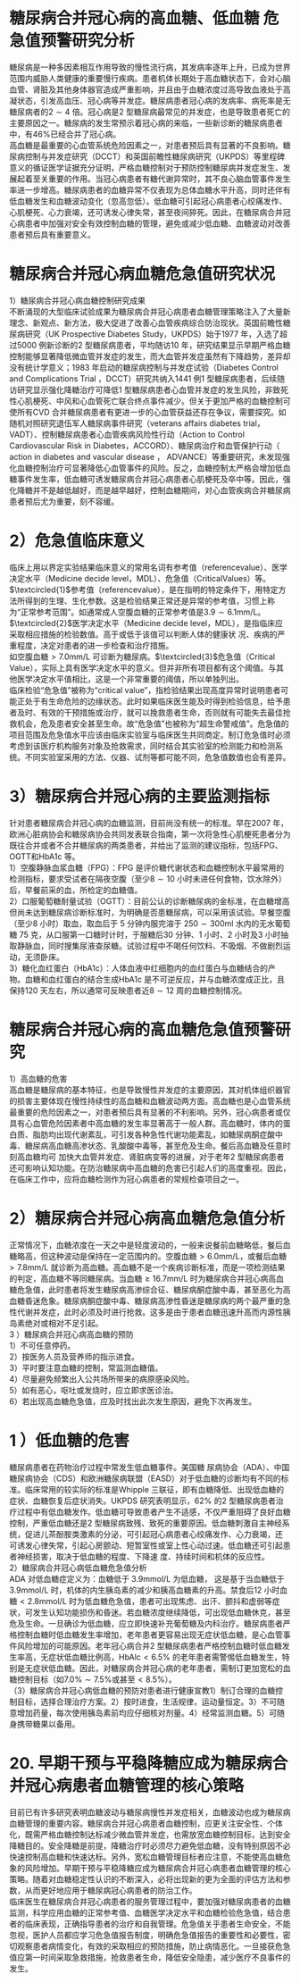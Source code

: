 # 糖尿病合并冠心病的高血糖、低血糖  危急值预警研究分析  
糖尿病是一种多因素相互作用导致的慢性流行病，其发病率逐年上升，已成为世界范围内威胁人类健康的重要慢行疾病。患者机体长期处于高血糖状态下，会对心脑血管、肾脏及其他身体器官造成严重影响，并且由于血糖浓度过高导致血液处于高凝状态，引发高血压、冠心病等并发症。糖尿病患者冠心病的发病率、病死率是无糖尿病者的$2\sim4$ 倍。冠心病是2 型糖尿病最常见的并发症，也是导致患者死亡的主要原因之一。糖尿病的发生常预示着冠心病的来临，一些新诊断的糖尿病患者中，有$46\%$已经合并了冠心病。  
高血糖是最重要的心血管系统危险因素之一，对患者预后具有显著的不良影响。糖尿病控制与并发症研究（DCCT）和英国前瞻性糖尿病研究（UKPDS）等里程碑意义的循证医学证据充分证明，严格血糖控制对于预防控制糖尿病并发症发生、发展起着至关重要的作用。当冠心病患者有糖代谢异常时，其不良心脑血管事件发生率进一步增高。糖尿病患者的血糖异常不仅表现为总体血糖水平升高，同时还伴有低血糖发生和血糖波动变化（忽高忽低）。低血糖可引起冠心病患者心绞痛发作、心肌梗死、心力衰竭，还可诱发心律失常，甚至夜间猝死。因此，在糖尿病合并冠心病患者中加强对安全有效控制血糖的管理，避免或减少低血糖、血糖波动对改善患者预后具有重要意义。  
#  糖尿病合并冠心病血糖危急值研究状况  
1）糖尿病合并冠心病血糖控制研究成果  
不断涌现的大型临床试验成果为糖尿病合并冠心病患者血糖管理策略注入了大量新理念、新观点、新方法，极大促进了改善心血管疾病综合防治现状。英国前瞻性糖尿病研究（UK Prospective Diabetes Study，UKPDS）始于1977 年，入选了超过5000 例新诊断的2 型糖尿病患者，平均随访10 年，研究结果显示早期严格血糖控制能够显著降低微血管并发症的发生，而大血管并发症虽然有下降趋势，差异却没有统计学意义；1983 年启动的糖尿病控制与并发症试验（Diabetes Control and Complications Trial ，DCCT）研究共纳入1441 例1 型糖尿病患者，后续随访研究显示强化降糖治疗可降低1 型糖尿病患者心血管并发症的发生风险，非致死性心肌梗死、中风和心血管死亡联合终点事件减少。但关于更加严格的血糖控制可使所有CVD 合并糖尿病患者有更进一步的心血管获益还存在争议，需要探究。如随机对照研究退伍军人糖尿病事件研究（veterans affairs diabetes trial，VADT）、控制糖尿病患者心血管疾病风险性行动（Action to Control Cardiovascular Risk in Diabetes，ACCORD）、糖尿病治疗和血管保护行动（ action in diabetes and vascular disease ， ADVANCE）等重要研究，未发现强化血糖控制治疗可显著降低心血管事件的风险。反之，血糖控制太严格会增加低血糖事件发生率，低血糖可诱发糖尿病合并冠心病患者心肌梗死及卒中等。因此，强化降糖并不是越低越好，而是越早越好，控制血糖期间，对心血管疾病合并糖尿病 患者预后尤为重要，刻不容缓。  
# 2）危急值临床意义  
临床上用以界定实验结果临床意义的常用名词有参考值（referencevalue）、医学决定水平（Medicine decide level，MDL）、危急值（CriticalValues）等。$\textcircled{1}$参考值（referencevalue），是在指明的特定条件下，用特定方法所得到的生理、生化参数。这是检验结果正常还是异常的参考值，习惯上称为“正常参考范围”。如通常成人空腹血糖的正常参考值是$3.9\sim6.1\mathrm{mm}/\mathrm{L}$。 $\textcircled{2}$医学决定水平（Medicine decide level，MDL），是指临床应采取相应措施的检验数值。高于或低于该值可以判断人体的健康状 况、疾病的严重程度，决定对患者的进一步检查和治疗措施。  
如空腹血糖$>7.0\mathrm{mm}/\mathrm{L}$ 可诊断为糖尿病。$\textcircled{3}$危急值（Critical Value），实际上具有医学决定水平的意义。但并非所有项目都有这个阈值。与其他医学决定水平值相比，这是一个非常重要的阈值，所以单独列出。  
临床检验“危急值”被称为“critical value”，指检验结果出现高度异常时说明患者可能正处于有生命危险的边缘状态。此时如果临床医生能及时得到检验信息，给予患者及时、有效的干预措施或治疗，就可以挽救患者生命，否则就有可能失去最佳抢救机会，危及患者安全甚至生命。故“危急值”也被称为“超生命警戒值”。危急值的项目范围及危急值水平应该由临床实验室与临床医生共同商定。制订危急值时必须考虑到该医疗机构服务对象及抢救需求，同时结合其实验室的检测能力和检测系统。不同实验室采用的方法、仪器、试剂等都可能不同，危急值数值也会有差异。  
# 3）糖尿病合并冠心病的主要监测指标  
针对患者糖尿病合并冠心病的血糖监测，目前尚没有统一的标准。早在2007 年，欧洲心脏病协会和糖尿病协会共同发表联合指南，第一次将急性心肌梗死患者分为既往合并或者不合并糖尿病的两类患者，并给出了监测的建议指标，包括FPG、OGTT和HbA1c 等。  
1）空腹静脉血浆血糖（FPG）：FPG 是评价糖代谢状态和血糖控制水平最常用的检测指标，要求受试者在隔夜空腹（至少$8\sim10$ 小时未进任何食物，饮水除外）后，早餐前采的血，所检定的血糖值。  
2）口服葡萄糖耐量试验（OGTT）：目前公认的诊断糖尿病的金标准，在血糖增高但尚未达到糖尿病诊断标准时，为明确是否患糖尿病，可以采用该试验。早餐空腹（至少8 小时）取血，取血后于 5  分钟内服完溶于 $250\sim300\mathrm{ml}$  水内的无水葡萄糖 75 克，从口服第一口糖时计时，于服糖后30 分钟、1 小时、2 小时及3 小时抽取静脉血，同时搜集尿液查尿糖。试验过程中不喝任何饮料、不吸烟、不做剧烈运动，无须卧床。  
3）糖化血红蛋白（HbA1c）：人体血液中红细胞内的血红蛋白与血糖结合的产物。血糖和血红蛋白的结合生成HbA1c 是不可逆反应，并与血糖浓度成正比，且保持120 天左右，所以通常可反映患者近$8\sim12$ 周的血糖控制情况。  
#  糖尿病合并冠心病的高血糖危急值预警研究  
1）高血糖的危害  
高血糖是糖尿病的基本特征，也是导致慢性并发症的主要原因，其对机体组织器官的损害主要体现在慢性持续性的高血糖和血糖波动两方面。高血糖也是心血管系统最重要的危险因素之一，对患者预后具有显著的不利影响。另外，冠心病患者或仅具有心血管危险因素者中高血糖的发生率显著高于一般人群。高血糖时，体内的蛋白质、脂肪均出现代谢紊乱，可引发各种急性代谢功能紊乱，如糖尿病酮症酸中毒、糖尿病高血糖高渗状态、乳酸酸中毒等，甚至危及生命。餐后高血糖及任意时刻高血糖均可 加快大血管并发症、肾脏病变等的进展，对于老年2 型糖尿病患者还可影响认知功能。在防治糖尿病中高血糖的危害已引起人们的高度重视。因此，在临床工作中，应将血糖检测作为冠心病患者的常规检查项目之一。  
# 2）糖尿病合并冠心病高血糖危急值分析  
正常情况下，血糖浓度在一天之中是轻度波动的，一般来说餐前血糖略低，餐后血糖略高，但这种波动是保持在一定范围内的。空腹血糖$>6.0\mathrm{mm}/\mathrm{L}$，或餐后血糖$>7.8\mathrm{mm}/\mathrm{L}$ 就诊断为高血糖。高血糖不是一个疾病诊断标准，而是一项检测结果的判定，高血糖不等同糖尿病。当血糖$\geqslant16.7\mathrm{mm}/\mathrm{L}$ 时为糖尿病合并冠心病高血糖危急值，此时患者将发生糖尿病高渗综合征、糖尿病酮症酸中毒，甚至恶化为高血糖昏迷危象。糖尿病酮症酸中毒、糖尿病高渗性昏迷是糖尿病的两个最严重的急性代谢并发症，此时必须及时进行抢救。这多是由于患者血糖迅速升高而内源性胰岛素绝对或相对不足引起。  
3 ）糖尿病合并冠心病高血糖的预防  
1）不可任意停药。  
2）按医务人员及营养师的指示进食。  
3）平时要注意血糖的控制，常监测血糖值。  
4）尽量避免频繁出入公共场所带来的病原感染风险。  
5）如有恶心，呕吐或发烧时，应立即求医诊治。  
6）若出现高血糖危急值，应及时找出此次发生原因，避免下次再发生。  
# 1 ）低血糖的危害  
糖尿病患者在药物治疗过程中常发生低血糖事件。美国糖 尿病协会（ADA）、中国糖尿病协会（CDS）和欧洲糖尿病联盟（EASD）对于低血糖的诊断均有不同的标准。临床常用的较实际的标准是Whipple 三联征，即有血糖降低、出现低血糖的症状、血糖恢复后症状消失。UKPDS 研究表明显示，$62\%$ 的2 型糖尿病患者治疗过程中有低血糖发作。低血糖可导致患者产生不适感，不仅严重阻碍了良好血糖控制，严重低血糖还是2 型糖尿病致残、致死的重要原因。低血糖刺激自主神经系统，促进儿茶酚胺类激素的分泌，可引起冠心病患者心绞痛发作、心力衰竭，还 可诱发心律失常，引起心房颤动、短暂室性或室上性心动过速。低血糖还可引起患者神经损害，取决于低血糖的程度、下降速 度、持续时间和机体的反应性。  
2）糖尿病合并冠心病低血糖危急值分析  
ADA  对低血糖症定义为：血糖低于 3.9mmol/L  为低血糖， 这是基于当血糖低于3.9mmol/L 时，机体的内生胰岛素的减少和胰高血糖素的升高。禁食后12 小时血糖$<2.8\mathrm{mmol/L}$ 时为低血糖危急值，患者可出现焦虑、出汗、颤抖和虚弱等症状，可发生认知功能损伤和昏迷。若血糖浓度继续降低，可出现低血糖休克，甚至危及生命。一旦确诊为低血糖，应立即快速补充葡萄糖及内科治疗。糖尿病患者严格控制血糖时低血糖发生率增加，老年患者更容易出现无症状低血糖，是心血管事件风险增加的可能原因。老年冠心病合并2 型糖尿病患者严格控制血糖时低血糖发生率高，无症状低血糖比例高，$\mathrm{HbA l c}<6.5\%$ 的老年患者需警惕低血糖发生，特别是无症状低血糖。因此，对糖尿病合并冠心病的老年患者，需制订更加宽松的血糖控制目标（如$7.0\%\sim7.5\%$或甚至$<8.5\%$）。  
（3）糖尿病合并冠心病低血糖的预防对患者进行健康宣教1）制订合理的血糖控制目标，选择合理治疗方案。2）按时进食，生活规律，运动量恒定。3）不可随意增加药量，每次使用胰岛素前均应仔细核对剂量。4）经常监测血糖。5）可随身携带糖果以备用。  
# 20. 早期干预与平稳降糖应成为糖尿病合并冠心病患者血糖管理的核心策略  
目前已有许多研究表明血糖波动与糖尿病慢性并发症相关，血糖波动也成为糖尿病血糖管理的重要内容。糖尿病合并冠心病患者血糖控制，应更关注安全性、个体化，既需严格血糖控制达标减少微血管并发症，也需放宽血糖控制目标，达到安全降糖目的。安全降糖是前提，降糖治疗时必须尽力避免低血糖，没有特别原因不必快速控制高血糖和快速达标。另外，宽松血糖管理目标者应注意，不能使高血糖危象的风险增加。早期干预与平稳降糖应成为糖尿病合并冠心病患者血糖管理的核心策略。随着对血糖稳定性认识的不断深入，必将出现新的更为全面的评估方法和参数，从而更好地应用于糖尿病冠心病患者的防治工作。  
临床医生在糖尿病合并冠心病患者的服务管理过程中，要加强对糖尿病患者的血糖监测，科学应用血糖的正常参考值、血糖医学决定水平和血糖检验危急值，结合患者的临床表现，正确指导患者的治疗和自我管理。危急值关乎患者生命安全，不能忽视，医护人员都应学习危急值报告制度，明确危急值报告的重要性和必要性，密切观察患者病情变化，有效的采取相应的预防措施，防止病情恶化。一旦接获危急值应第一时间采取急救措施，抢救患者生命，降低安全隐患，减少医疗不良事件的发生。  
